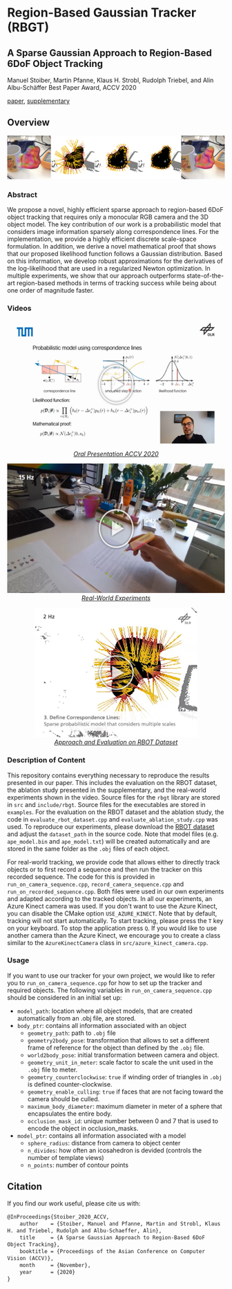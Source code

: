 # Region-Based Gaussian Tracker (RBGT)

## A Sparse Gaussian Approach to Region-Based 6DoF Object Tracking
Manuel Stoiber, Martin Pfanne, Klaus H. Strobl, Rudolph Triebel, and Alin Albu-Schäffer
Best Paper Award, ACCV 2020

[paper](https://openaccess.thecvf.com/content/ACCV2020/papers/Stoiber_A_Sparse_Gaussian_Approach_to_Region-Based_6DoF_Object_Tracking_ACCV_2020_paper.pdf), [supplementary](https://openaccess.thecvf.com/content/ACCV2020/supplemental/Stoiber_A_Sparse_Gaussian_ACCV_2020_supplemental.zip)

## Overview
![](dlr_rbgt_visualization.png)

### Abstract
We propose a novel, highly efficient sparse approach to region-based 6DoF object tracking that requires only a monocular RGB camera and the 3D object model. The key contribution of our work is a probabilistic model that considers image information sparsely along correspondence lines. For the implementation, we provide a highly efficient discrete scale-space formulation. In addition, we derive a novel mathematical proof that shows that our proposed likelihood function follows a Gaussian distribution. Based on this information, we develop robust approximations for the derivatives of the log-likelihood that are used in a regularized Newton optimization. In multiple experiments, we show that our approach outperforms state-of-the-art region-based methods in terms of tracking success while being about one order of magnitude faster.

### Videos
<a href="https://www.youtube.com/watch?v=Y-nFAuElE1I&ab_channel=DLRRMC">
<p align="center">
 <img src="dlr_thumbnail_video_oral.png" height=300>
    <br>
    <em>Oral Presentation ACCV 2020</em>
</p>
</a>

<a href="https://www.youtube.com/watch?v=lwhxSRpwn3Y&ab_channel=DLRRMC">
<p align="center">
 <img src="dlr_thumbnail_video_real-world.png" height=300>
    <br>
    <em>Real-World Experiments</em>
</p>
</a>

<a href="https://www.youtube.com/watch?v=TkS0Wkd_0lA&ab_channel=DLRRMC">
<p align="center">
 <img src="dlr_thumbnail_video_rbot.png" height=300>
    <br>
    <em>Approach and Evaluation on RBOT Dataset</em>
</p>
</a>

### Description of Content
This repository contains everything necessary to reproduce the results presented in our paper. This includes the evaluation on the RBOT dataset, the ablation study presented in the supplementary, and the real-world experiments shown in the video. Source files for the `rbgt` library are stored in `src` and `include/rbgt`. Source files for the executables are stored in `examples`. For the evaluation on the RBOT dataset and the ablation study, the code in `evaluate_rbot_dataset.cpp` and `evaluate_ablation_study.cpp` was used. To reproduce our experiments, please download the [RBOT dataset](http://cvmr.info/research/RBOT/) and adjust the `dataset_path` in the source code. Note that model files (e.g. `ape_model.bin` and `ape_model.txt`) will be created automatically and are stored in the same folder as the `.obj` files of each object.

For real-world tracking, we provide code that allows either to directly track objects or to first record a sequence and then run the tracker on this recorded sequence. The code for this is provided in `run_on_camera_sequence.cpp`, `record_camera_sequence.cpp` and `run_on_recorded_sequence.cpp`. Both files were used in our own experiments and adapted according to the tracked objects. In all our experiments, an Azure Kinect camera was used. If you don't want to use the Azure Kinect, you can disable the CMake option `USE_AZURE_KINECT`. Note that by default, tracking will not start automatically. To start tracking, please press the `T` key on your keyboard. To stop the application press `Q`. If you would like to use another camera than the Azure Kinect, we encourage you to create a class similar to the `AzureKinectCamera` class in `src/azure_kinect_camera.cpp`.

### Usage
If you want to use our tracker for your own project, we would like to refer you to `run_on_camera_sequence.cpp` for how to set up the tracker and required objects. The following variables in `run_on_camera_sequence.cpp` should be considered in an initial set up:
* `model_path`: location where all object models, that are created automatically from an .obj file, are stored.
* `body_ptr`: contains all information associated with an object
    * `geometry_path`: path to `.obj` file
    * `geometry2body_pose`: transformation that allows to set a different frame of reference for the object than defined by the `.obj` file.
    * `world2body_pose`: initial transformation between camera and object.
    * `geometry_unit_in_meter`: scale factor to scale the unit used in the `.obj` file to meter.
    * `geometry_counterclockwise`: `true` if winding order of triangles in `.obj` is defined counter-clockwise.
    * `geometry_enable_culling`: `true` if faces that are not facing toward the camera should be culled.
    * `maximum_body_diameter`: maximum diameter in meter of a sphere that encapsulates the entire body.
    * `occlusion_mask_id`: unique number between 0 and 7 that is used to encode the object in occlusion_masks.
* `model_ptr`: contains all information associated with a model
    * `sphere_radius`: distance from camera to object center
    * `n_divides`: how often an icosahedron is devided (controls the number of template views)
    * `n_points`: number of contour points

## Citation
If you find our work useful, please cite us with: 

```
@InProceedings{Stoiber_2020_ACCV,
    author    = {Stoiber, Manuel and Pfanne, Martin and Strobl, Klaus H. and Triebel, Rudolph and Albu-Schaeffer, Alin},
    title     = {A Sparse Gaussian Approach to Region-Based 6DoF Object Tracking},
    booktitle = {Proceedings of the Asian Conference on Computer Vision (ACCV)},
    month     = {November},
    year      = {2020}
}
```





